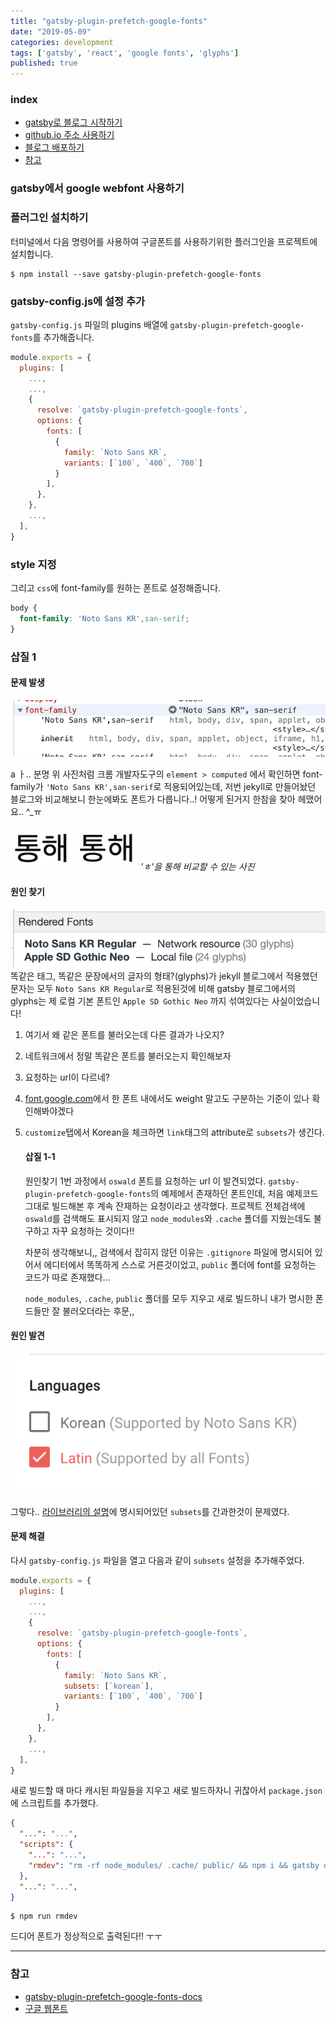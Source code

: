 ```yaml
---
title: "gatsby-plugin-prefetch-google-fonts"
date: "2019-05-09"
categories: development
tags: ['gatsby', 'react', 'google fonts', 'glyphs']
published: true
---
```


### index

- [gatsby로 블로그 시작하기](#gatsby로-블로그-시작하기)
- [github.io 주소 사용하기](#githubio-주소-사용하기)
- [블로그 배포하기](#블로그-배포하기)
- [참고](#참고)


### gatsby에서 google webfont 사용하기

### 플러그인 설치하기
터미널에서 다음 명령어를 사용하여 구글폰트를 사용하기위한 플러그인을 프로젝트에 설치합니다.

``` shell
$ npm install --save gatsby-plugin-prefetch-google-fonts
```

### gatsby-config.js에 설정 추가
`gatsby-config.js` 파일의 plugins 배열에 `gatsby-plugin-prefetch-google-fonts`를 추가해줍니다.


``` javascript
module.exports = {
  plugins: [
    ...,
    ...,
    {
      resolve: `gatsby-plugin-prefetch-google-fonts`,
      options: {
        fonts: [
          {
            family: `Noto Sans KR`,
            variants: [`100`, `400`, `700`]
          }
        ],
      },
    },
    ...,
  ],
}
```

### style 지정

그리고 `css`에 font-family를 원하는 폰트로 설정해줍니다.

``` css
body {
  font-family: 'Noto Sans KR',san-serif;
}
```

### 삽질 1

#### 문제 발생

![problem picture](./google-font-problem.png)

a ㅏ.. 분명 위 사진처럼 크롬 개발자도구의 `element > computed` 에서 확인하면 font-family가 `'Noto Sans KR',san-serif`로 적용되어있는데, 저번 jekyll로 만들어놨던 블로그와 비교해보니 한눈에봐도 폰트가 다릅니다..! 어떻게 된거지 한참을 찾아 헤맸어요.. ^_ㅠ

![compare font - gatsby](./google-font-compare-01.jpg)
![compare font - jekyll](./google-font-compare-02.jpg)
*'ㅎ'을 통해 비교할 수 있는 사진*

#### 원인 찾기

![rendered fonts](./google-font-rendered-fonts.png)
똑같은 태그, 똑같은 문장에서의 글자의 형태?(glyphs)가 jekyll 블로그에서 적용했던 문자는 모두 `Noto Sans KR Regular`로 적용된것에 비해 gatsby 블로그에서의 glyphs는 제 로컬 기본 폰트인 `Apple SD Gothic Neo` 까지 섞여있다는 사실이었습니다!

1. 여기서 왜 같은 폰트를 불러오는데 다른 결과가 나오지?
2. 네트워크에서 정말 똑같은 폰트를 불러오는지 확인해보자
3. 요청하는 url이 다르네?
4. [font.google.com][font-google-com]에서 한 폰트 내에서도 weight 말고도 구분하는 기준이 있나 확인해봐야겠다
5. `customize`탭에서 Korean을 체크하면 `link`태그의 attribute로 `subsets`가 생긴다.


    #### 삽질 1-1

    원인찾기 1번 과정에서 `oswald` 폰트를 요청하는 url 이 발견되었다.
    `gatsby-plugin-prefetch-google-fonts`의 예제에서 존재하던 폰트인데, 처음 예제코드 그대로 빌드해본 후 계속 잔재하는 요청이라고 생각했다. 
    프로젝트 전체검색에 `oswald`를 검색해도 표시되지 않고 `node_modules`와 `.cache` 폴더를 지웠는데도 불구하고 자꾸 요청하는 것이다!!

    차분히 생각해보니,, 검색에서 잡히지 않던 이유는 `.gitignore` 파일에 명시되어 있어서 에디터에서 똑똑하게 스스로 거른것이었고, `public` 폴더에 font를 요청하는 코드가 따로 존재했다...

    `node_modules`, `.cache`, `public` 폴더를 모두 지우고 새로 빌드하니 내가 명시한 폰드들만 잘 불러오더라는 후문,,


#### 원인 발견

![the problem hint](./google-font-got-it.png)

그렇다.. [라이브러리의 설명][gatsby-plugin-prefetch-google-fonts-docs]에 명시되어있던 `subsets`를 간과한것이 문제였다.


#### 문제 해결

다시 `gatsby-config.js` 파일을 열고 다음과 같이 `subsets` 설정을 추가해주었다.


``` javascript
module.exports = {
  plugins: [
    ...,
    ...,
    {
      resolve: `gatsby-plugin-prefetch-google-fonts`,
      options: {
        fonts: [
          {
            family: `Noto Sans KR`,
            subsets: [`korean`],
            variants: [`100`, `400`, `700`]
          }
        ],
      },
    },
    ...,
  ],
}
```

새로 빌드할 때 마다 캐시된 파일들을 지우고 새로 빌드하자니 귀찮아서 `package.json`에 스크립트를 추가했다.

``` json
{
  "...": "...",
  "scripts": {
    "...": "...",
    "rmdev": "rm -rf node_modules/ .cache/ public/ && npm i && gatsby develop",
  },
  "...": "...",
}
```

``` shell
$ npm run rmdev
```

드디어 폰트가 정상적으로 출력된다!! ㅜㅜ

---

### 참고

- [gatsby-plugin-prefetch-google-fonts-docs][gatsby-plugin-prefetch-google-fonts-docs]
- [구글 웹폰트][font-google-com]


[gatsby-plugin-prefetch-google-fonts-docs]: https://www.gatsbyjs.org/packages/gatsby-plugin-prefetch-google-fonts/?=google
[font-google-com]: https://fonts.google.com